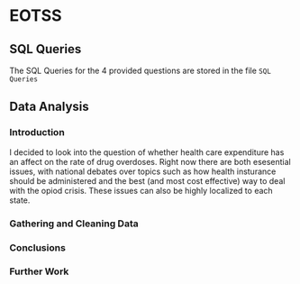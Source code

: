 # EOTSS

## SQL Queries

The SQL Queries for the 4 provided questions are stored in the file `SQL Queries`

## Data Analysis

### Introduction

I decided to look into the question of whether health care expenditure has an affect on the rate of drug overdoses. Right now there are both esesential issues, with national debates over topics such as how health insturance should be administered and the best (and most cost effective) way to deal with the opiod crisis. These issues can also be highly localized to each state. 

### Gathering and Cleaning Data

### Conclusions

### Further Work


